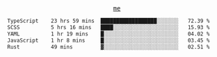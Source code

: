 <p align="center">
  <samp>
    <a href="https://yiwwhl.com">me</a>
  </samp>
</p>

<!--START_SECTION:waka-->

```txt
TypeScript    23 hrs 59 mins  ██████████████████░░░░░░░   72.39 %
SCSS          5 hrs 16 mins   ████░░░░░░░░░░░░░░░░░░░░░   15.93 %
YAML          1 hr 19 mins    █░░░░░░░░░░░░░░░░░░░░░░░░   04.02 %
JavaScript    1 hr 8 mins     █░░░░░░░░░░░░░░░░░░░░░░░░   03.45 %
Rust          49 mins         ▓░░░░░░░░░░░░░░░░░░░░░░░░   02.51 %
```

<!--END_SECTION:waka-->